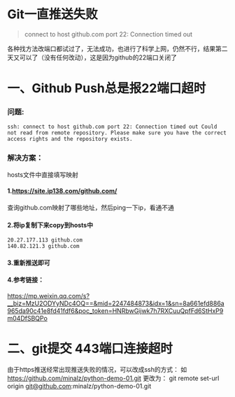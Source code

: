 # Git一直推送失败

> connect to host github.com port 22: Connection timed out

各种找方法改端口都试过了，无法成功，也进行了科学上网，仍然不行，结果第二天又可以了（没有任何改动），这是因为github的22端口关闭了

# 一、Github Push总是报22端口超时

### 问题:

```ssh
ssh: connect to host github.com port 22: Connection timed out Could not read from remote repository. Please make sure you have the correct access rights and the repository exists.
```

### 解决方案：

hosts文件中直接填写映射

#### 1.https://site.ip138.com/github.com/

查询github.com映射了哪些地址，然后ping一下ip，看通不通

#### 2.将ip复制下来copy到hosts中

```
20.27.177.113 github.com
140.82.121.3 github.com
```

#### 3.重新推送即可

#### 4.参考链接：

https://mp.weixin.qq.com/s?__biz=MzU2ODYyNDc4OQ==&mid=2247484873&idx=1&sn=8a661efd886a965da90c41e8fd41fdf6&poc_token=HNRbwGijwk7h7RXCuuQpfFd6StHxP9m04DfSBQPo



# 二、git提交 443端口连接超时

由于https推送经常出现推送失败的情况，可以改成ssh的方式：
如
https://github.com/minalz/python-demo-01.git
更改为：
git remote set-url origin git@github.com:minalz/python-demo-01.git

